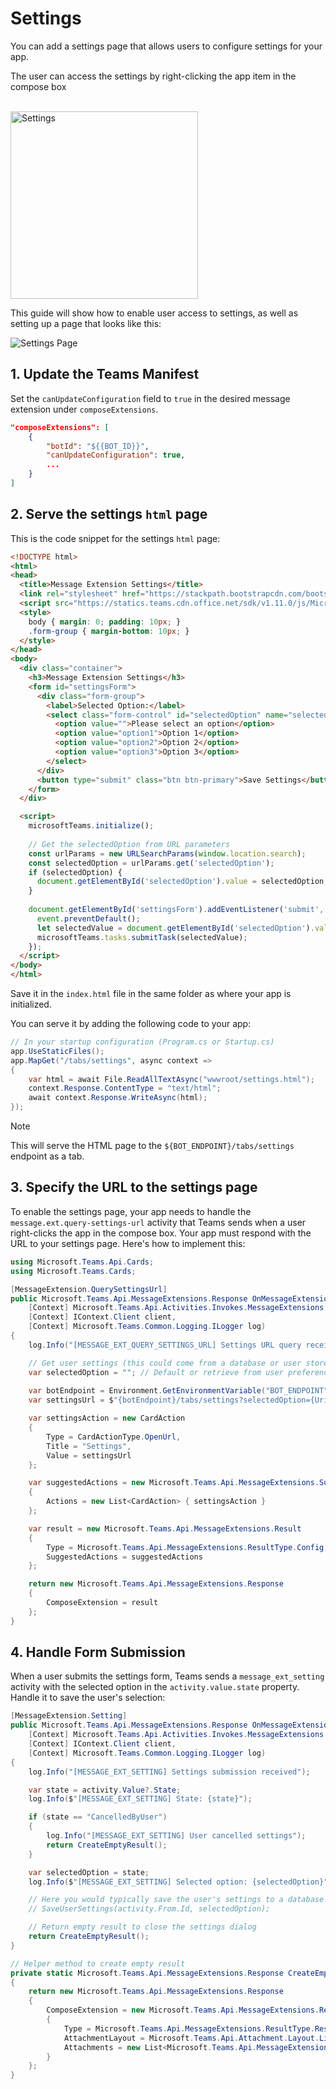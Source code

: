 # Settings

You can add a settings page that allows users to configure settings for your app.

The user can access the settings by right-clicking the app item in the compose box

<br/>   
<img src={SettingsImgUrl} height="300px" alt="Settings" />

This guide will show how to enable user access to settings, as well as setting up a page that looks like this:

![Settings Page](/screenshots/settings-page.png)

## 1. Update the Teams Manifest

Set the `canUpdateConfiguration` field to `true` in the desired message extension under `composeExtensions`.

```json
"composeExtensions": [
    {
        "botId": "${{BOT_ID}}",
        "canUpdateConfiguration": true,
        ...
    }
]
```

## 2. Serve the settings `html` page

This is the code snippet for the settings `html` page:

```html
<!DOCTYPE html>
<html>
<head>
  <title>Message Extension Settings</title>
  <link rel="stylesheet" href="https://stackpath.bootstrapcdn.com/bootstrap/4.5.0/css/bootstrap.min.css">
  <script src="https://statics.teams.cdn.office.net/sdk/v1.11.0/js/MicrosoftTeams.min.js"></script>
  <style>
    body { margin: 0; padding: 10px; }
    .form-group { margin-bottom: 10px; }
  </style>
</head>
<body>
  <div class="container">
    <h3>Message Extension Settings</h3>
    <form id="settingsForm">
      <div class="form-group">
        <label>Selected Option:</label>
        <select class="form-control" id="selectedOption" name="selectedOption">
          <option value="">Please select an option</option>
          <option value="option1">Option 1</option>
          <option value="option2">Option 2</option>
          <option value="option3">Option 3</option>
        </select>
      </div>
      <button type="submit" class="btn btn-primary">Save Settings</button>
    </form>
  </div>

  <script>
    microsoftTeams.initialize();
    
    // Get the selectedOption from URL parameters
    const urlParams = new URLSearchParams(window.location.search);
    const selectedOption = urlParams.get('selectedOption');
    if (selectedOption) {
      document.getElementById('selectedOption').value = selectedOption;
    }
    
    document.getElementById('settingsForm').addEventListener('submit', function(event) {
      event.preventDefault();
      let selectedValue = document.getElementById('selectedOption').value;
      microsoftTeams.tasks.submitTask(selectedValue);
    });
  </script>
</body>
</html>
```

Save it in the `index.html` file in the same folder as where your app is initialized.

You can serve it by adding the following code to your app:

```csharp
// In your startup configuration (Program.cs or Startup.cs)
app.UseStaticFiles();
app.MapGet("/tabs/settings", async context =>
{
    var html = await File.ReadAllTextAsync("wwwroot/settings.html");
    context.Response.ContentType = "text/html";
    await context.Response.WriteAsync(html);
});
```

> [!NOTE]
> This will serve the HTML page to the `${BOT_ENDPOINT}/tabs/settings` endpoint as a tab. 

## 3. Specify the URL to the settings page

To enable the settings page, your app needs to handle the `message.ext.query-settings-url` activity that Teams sends when a user right-clicks the app in the compose box. Your app must respond with the URL to your settings page. Here's how to implement this:

```csharp
using Microsoft.Teams.Api.Cards;
using Microsoft.Teams.Cards;

[MessageExtension.QuerySettingsUrl]
public Microsoft.Teams.Api.MessageExtensions.Response OnMessageExtensionQuerySettingsUrl(
    [Context] Microsoft.Teams.Api.Activities.Invokes.MessageExtensions.QuerySettingsUrlActivity activity,
    [Context] IContext.Client client,
    [Context] Microsoft.Teams.Common.Logging.ILogger log)
{
    log.Info("[MESSAGE_EXT_QUERY_SETTINGS_URL] Settings URL query received");

    // Get user settings (this could come from a database or user store)
    var selectedOption = ""; // Default or retrieve from user preferences
    
    var botEndpoint = Environment.GetEnvironmentVariable("BOT_ENDPOINT") ?? "https://your-bot-endpoint.com";
    var settingsUrl = $"{botEndpoint}/tabs/settings?selectedOption={Uri.EscapeDataString(selectedOption)}";

    var settingsAction = new CardAction
    {
        Type = CardActionType.OpenUrl,
        Title = "Settings",
        Value = settingsUrl
    };

    var suggestedActions = new Microsoft.Teams.Api.MessageExtensions.SuggestedActions
    {
        Actions = new List<CardAction> { settingsAction }
    };

    var result = new Microsoft.Teams.Api.MessageExtensions.Result
    {
        Type = Microsoft.Teams.Api.MessageExtensions.ResultType.Config,
        SuggestedActions = suggestedActions
    };

    return new Microsoft.Teams.Api.MessageExtensions.Response
    {
        ComposeExtension = result
    };
}
```

## 4. Handle Form Submission

When a user submits the settings form, Teams sends a `message_ext_setting` activity with the selected option in the `activity.value.state` property. Handle it to save the user's selection:

```csharp
[MessageExtension.Setting]
public Microsoft.Teams.Api.MessageExtensions.Response OnMessageExtensionSetting(
    [Context] Microsoft.Teams.Api.Activities.Invokes.MessageExtensions.SettingActivity activity,
    [Context] IContext.Client client,
    [Context] Microsoft.Teams.Common.Logging.ILogger log)
{
    log.Info("[MESSAGE_EXT_SETTING] Settings submission received");

    var state = activity.Value?.State;
    log.Info($"[MESSAGE_EXT_SETTING] State: {state}");

    if (state == "CancelledByUser")
    {
        log.Info("[MESSAGE_EXT_SETTING] User cancelled settings");
        return CreateEmptyResult();
    }

    var selectedOption = state;
    log.Info($"[MESSAGE_EXT_SETTING] Selected option: {selectedOption}");

    // Here you would typically save the user's settings to a database or user store
    // SaveUserSettings(activity.From.Id, selectedOption);

    // Return empty result to close the settings dialog
    return CreateEmptyResult();
}

// Helper method to create empty result
private static Microsoft.Teams.Api.MessageExtensions.Response CreateEmptyResult()
{
    return new Microsoft.Teams.Api.MessageExtensions.Response
    {
        ComposeExtension = new Microsoft.Teams.Api.MessageExtensions.Result
        {
            Type = Microsoft.Teams.Api.MessageExtensions.ResultType.Result,
            AttachmentLayout = Microsoft.Teams.Api.Attachment.Layout.List,
            Attachments = new List<Microsoft.Teams.Api.MessageExtensions.Attachment>()
        }
    };
}
```
